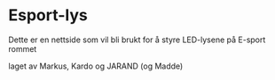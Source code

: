 # Esport-lys

Dette er en nettside som vil bli brukt for å styre LED-lysene på E-sport rommet


laget av Markus, Kardo og JARAND (og Madde)


